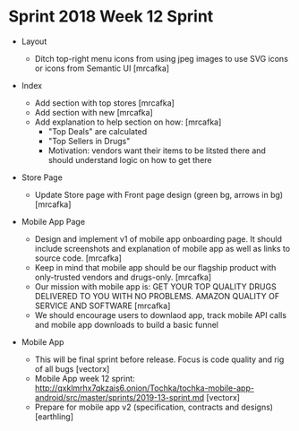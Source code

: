 # Sprint 2018 Week 12 Sprint

* Layout
	
	* Ditch top-right menu icons from using jpeg images to use SVG icons or icons from Semantic UI [mrcafka]

* Index

	* Add section with top stores [mrcafka]
	* Add section with new   [mrcafka]
	* Add explanation to help section on how: [mrcafka]
		- "Top Deals" are calculated 
		- "Top Sellers in Drugs"
		- Motivation: vendors want their items to be litsted there and should understand logic on how to get there
	
* Store Page

	* Update Store page with Front page design (green bg, arrows in bg) [mrcafka]

* Mobile App Page

	* Design and implement v1 of mobile app onboarding page. It should include screenshots and explanation of mobile app as well as links to source code. [mrcafka]
	* Keep in mind that mobile app should be our flagship product with only-trusted vendors and drugs-only. [mrcafka]
	* Our mission with mobile app is: GET YOUR TOP QUALITY DRUGS DELIVERED TO YOU WITH NO PROBLEMS. AMAZON QUALITY OF SERVICE AND SOFTWARE [mrcafka]
	* We should encourage users to downlaod app, track mobile API calls and mobile app downloads to build a basic funnel

* Mobile App
	
	* This will be final sprint before release. Focus is code quality and rig of all bugs [vectorx]
	* Mobile App week 12 sprint: http://qxklmrhx7qkzais6.onion/Tochka/tochka-mobile-app-android/src/master/sprints/2019-13-sprint.md [vectorx]
	* Prepare for mobile app v2 (specification, contracts and designs) [earthling]